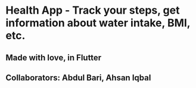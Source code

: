 # Health App - Track your steps, get information about water intake, BMI, etc.

## Made with love, in Flutter
## Collaborators: Abdul Bari, Ahsan Iqbal
